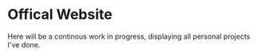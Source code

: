 # Offical Website
 Here will be a continous work in progress, displaying all personal projects I've done. 
